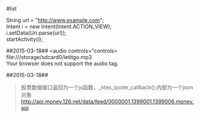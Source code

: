 #list

  String url = "http://www.example.com";  
  Intent i = new Intent(Intent.ACTION_VIEW);  
  i.setData(Uri.parse(url));  
  startActivity(i);  

##2015-03-18##
<audio controls="controls>  
<source src="file:///storage/sdcard0/letitgo.mp3" type="audio/mpeg">file:///storage/sdcard0/letitgo.mp3  
Your browser does not support the audio tag.  
</audio>  

##2015-03-18##
>股票数据接口返回为一个js函数，_ntes_quote_callback();内部为一个json对象  
>http://api.money.126.net/data/feed/0000001,1399001,1399006,money.api  
 
